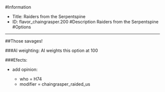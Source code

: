 #Information
 - Title: Raiders from the Serpentspine
 - ID: flavor_chaingrasper.200
#Description
Raiders from the Serpentspine
#Options

___
##Those savages!

###AI weighting:
AI weights this option at 100


###Efects:<ul><li>add opinion:</li><ul><li>who = H74</li><li>modifier = chaingrasper_raided_us</li></ul></ul>

